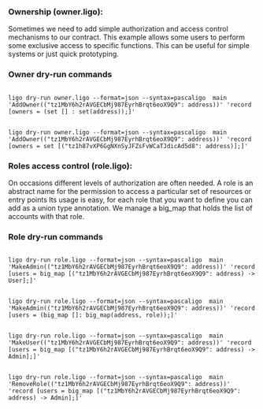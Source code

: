 ### Ownership (owner.ligo):
Sometimes we need to add simple authorization and access control mechanisms to our contract. This example allows some users to perform some exclusive access to specific functions. This can be useful for simple systems or just quick prototyping.

### Owner dry-run commands

<pre><code>
ligo dry-run owner.ligo --format=json --syntax=pascaligo  main 'AddOwner(("tz1MbY6h2rAVGECbMj987EyrhBrqt6eoX9Q9": address))' 'record [owners = (set [] : set(address));]'
</code></pre>

<pre><code>
ligo dry-run owner.ligo --format=json --syntax=pascaligo  main 'AddOwner(("tz1MbY6h2rAVGECbMj987EyrhBrqt6eoX9Q9": address))' 'record [owners = set [("tz1h87vXP6GgNXnSyJFZsFvWCaTJdicAd5d8": address)];]'
</code></pre>

### Roles access control (role.ligo):
On occasions different levels of authorization are often needed. A role is an abstract name for the permission to access a particular set of resources or entry points
Its usage is easy, for each role that you want to define you can add as a union type annotation. We manage a big_map that holds the list of accounts with that role.


### Role dry-run commands

<pre><code>
ligo dry-run role.ligo --format=json --syntax=pascaligo  main 'MakeAdmin(("tz1MbY6h2rAVGECbMj987EyrhBrqt6eoX9Q9": address))' 'record [users = big_map [("tz1MbY6h2rAVGECbMj987EyrhBrqt6eoX9Q9": address) -> User];]'
</code></pre>

<pre><code>
ligo dry-run role.ligo --format=json --syntax=pascaligo  main 'MakeAdmin(("tz1MbY6h2rAVGECbMj987EyrhBrqt6eoX9Q9": address))' 'record [users = (big_map []: big_map(address, role));]'
</code></pre>

<pre><code>
ligo dry-run role.ligo --format=json --syntax=pascaligo  main 'MakeUser(("tz1MbY6h2rAVGECbMj987EyrhBrqt6eoX9Q9": address))' 'record [users = big_map [("tz1MbY6h2rAVGECbMj987EyrhBrqt6eoX9Q9": address) -> Admin];]'
</code></pre>

<pre><code>
ligo dry-run role.ligo --format=json --syntax=pascaligo  main 'RemoveRole(("tz1MbY6h2rAVGECbMj987EyrhBrqt6eoX9Q9": address))' 'record [users = big_map [("tz1MbY6h2rAVGECbMj987EyrhBrqt6eoX9Q9": address) -> Admin];]'
</code></pre>

